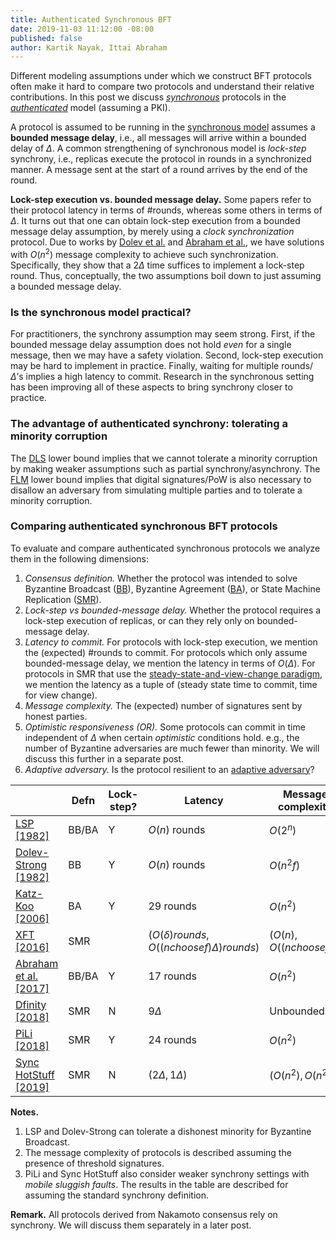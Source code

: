 ```yaml
---
title: Authenticated Synchronous BFT
date: 2019-11-03 11:12:00 -08:00
published: false
author: Kartik Nayak, Ittai Abraham
---
```


Different modeling assumptions under which we construct BFT protocols often make it hard to compare two protocols and understand their relative contributions. In this post we discuss *[synchronous](https://decentralizedthoughts.github.io/2019-06-01-2019-5-31-models/)* protocols in the *[authenticated](https://decentralizedthoughts.github.io/2019-07-18-setup-assumptions/)* model (assuming a PKI). 

A protocol is assumed to be running in the [synchronous model](https://decentralizedthoughts.github.io/2019-06-01-2019-5-31-models/) assumes a **bounded message delay**, i.e., all messages will arrive within a bounded delay of $\Delta$. A common strengthening of synchronous model is *lock-step* synchrony, i.e., replicas execute the protocol in rounds in a synchronized manner. A message sent at the start of a round arrives by the end of the round.

**Lock-step execution vs. bounded message delay.** Some papers refer to their protocol latency in terms of \#rounds, whereas some others in terms of $\Delta$. It turns out that one can obtain lock-step execution from a bounded message delay assumption, by merely using a *clock synchronization* protocol. Due to works by [Dolev et al.](http://citeseerx.ist.psu.edu/viewdoc/download?doi=10.1.1.499.2250&rep=rep1&type=pdf) and [Abraham et al.](https://eprint.iacr.org/2018/1028.pdf), we have solutions with $O(n^2)$ message complexity to achieve such synchronization. Specifically, they show that a $2\Delta$ time suffices to implement a lock-step round. Thus, conceptually, the two assumptions boil down to just assuming a bounded message delay.

### Is the synchronous model practical?
For practitioners, the synchrony assumption may seem strong. First, if the bounded message delay assumption does not hold *even* for a single message, then we may have a safety violation. Second, lock-step execution may be hard to implement in practice. Finally, waiting for multiple rounds/$\Delta$’s implies a high latency to commit. Research in the synchronous setting has been improving all of these aspects to bring synchrony closer to practice.

### The advantage of authenticated synchrony: tolerating a minority corruption
The [DLS](https://decentralizedthoughts.github.io/2019-06-25-on-the-impossibility-of-byzantine-agreement-for-n-equals-3f-in-partial-synchrony/) lower bound implies that we cannot tolerate a minority corruption by making weaker assumptions such as partial synchrony/asynchrony. The [FLM](https://decentralizedthoughts.github.io/2019-08-02-byzantine-agreement-is-impossible-for-$n-slash-leq-3-f$-is-the-adversary-can-easily-simulate/) lower bound implies that  digital signatures/PoW is also necessary to disallow an adversary from simulating multiple parties and to tolerate a minority corruption.

### Comparing authenticated synchronous BFT protocols
To evaluate and compare authenticated synchronous protocols we analyze them in the following dimensions:
1. *Consensus definition.* Whether the protocol was intended to solve Byzantine Broadcast ([BB]((https://decentralizedthoughts.github.io/2019-06-27-defining-consensus/))), Byzantine Agreement ([BA]((https://decentralizedthoughts.github.io/2019-06-27-defining-consensus/))), or State Machine Replication ([SMR]((https://decentralizedthoughts.github.io/2019-10-15-consensus-for-state-machine-replication/))).
2. *Lock-step vs bounded-message delay.* Whether the protocol requires a lock-step execution of replicas, or can they  rely only on bounded-message delay.
3. *Latency to commit.* For protocols with lock-step execution, we mention the (expected) \#rounds to commit. For protocols which only assume bounded-message delay, we mention the latency in terms of $O(\Delta)$. For protocols in SMR that use the [steady-state-and-view-change paradigm](https://decentralizedthoughts.github.io/2019-10-15-consensus-for-state-machine-replication/), we mention the latency as a tuple of (steady state time to commit, time for view change).
4. *Message complexity.* The (expected) number of signatures sent by honest parties.
5. *Optimistic responsiveness (OR).* Some protocols can commit in time independent of $\Delta$ when certain *optimistic* conditions hold. e.g., the number of Byzantine adversaries are much fewer than minority. We will discuss this further in a separate post.
6. *Adaptive adversary.* Is the protocol resilient to an [adaptive adversary](https://decentralizedthoughts.github.io/2019-06-07-modeling-the-adversary/)?

|                                                                                                                               | Defn  | Lock-step? | Latency                                             | Message complexity        | OR? | Adaptive? |
|-------------------------------------------------------------------------------------------------------------------------------|-------|------------|-----------------------------------------------------|---------------------------|-----|-----------|
| [LSP \[1982\]](https://people.eecs.berkeley.edu/~luca/cs174/byzantine.pdf)                               | BB/BA | Y          | $O(n)$ rounds                                       | $O(2^n)$                  | N   | Y         |
| [Dolev-Strong \[1982\]](https://www.researchgate.net/publication/220616485_Authenticated_Algorithms_for_Byzantine_Agreement) | BB    | Y          | $O(n)$ rounds                                       | $O(n^2f)$                 | N   | Y         |
| [Katz-Koo \[2006\]](https://eprint.iacr.org/2006/065.pdf)                                                                    | BA    | Y          | $29$ rounds                                         | $O(n^2)$                  | N   | Y         |
| [XFT \[2016\]](https://www.usenix.org/system/files/conference/osdi16/osdi16-liu.pdf)                                    | SMR   |            | $(O(\delta) rounds, O((n choose f) \Delta) rounds)$ | $(O(n), O((n choose f)))$ |     | N         |
| [Abraham et al. \[2017\]](https://eprint.iacr.org/2018/1028.pdf)                                                                 | BB/BA | Y          | $17$ rounds                                         | $O(n^2)$                  | N   | Y         |
| [Dfinity \[2018\]](https://eprint.iacr.org/2018/1153.pdf)                                                              | SMR   | N          | $9\Delta$                                           | Unbounded                 | N   | N         |
| [PiLi \[2018\]](https://eprint.iacr.org/2018/980.pdf)                                                                            | SMR   | Y          | $24$ rounds                                         | $O(n^2)$                  | Y   | N         |
| [Sync HotStuff \[2019\]](https://eprint.iacr.org/2019/270.pdf)                                                                   | SMR   | N          | $(2\Delta, 1\Delta)$                                | $(O(n^2), O(n^2))$        | Y   | N         |

**Notes.**
1. LSP and Dolev-Strong can tolerate a dishonest minority for Byzantine Broadcast.
2. The message complexity of protocols is described assuming the presence of threshold signatures.
3. PiLi and Sync HotStuff also consider weaker synchrony settings with *mobile sluggish faults*. The results in the table are described for assuming the standard synchrony definition. 


**Remark.** All protocols derived from Nakamoto consensus rely on synchrony. We will discuss them separately in a later post.

